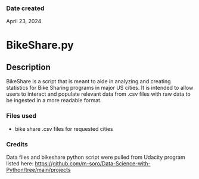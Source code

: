 ### Date created
April 23, 2024

# BikeShare.py

## Description
BikeShare is a script that is meant to aide in analyzing and creating statistics for Bike Sharing programs in major US cities.
It is intended to allow users to interact and populate relevant data from .csv files with raw data to be ingested in a more readable format.

### Files used
* bike share .csv files for requested cities

### Credits
Data files and bikeshare python script were pulled from Udacity program listed here:
https://github.com/m-soro/Data-Science-with-Python/tree/main/projects
